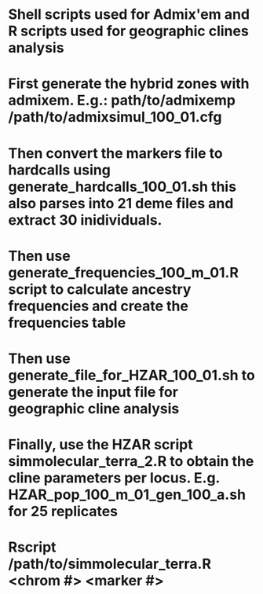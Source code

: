 # Shell scripts used for Admix'em and R scripts used for geographic clines analysis 

# First generate the hybrid zones with admixem. E.g.: path/to/admixemp /path/to/admixsimul_100_01.cfg
# Then convert the markers file to hardcalls using generate_hardcalls_100_01.sh this also  parses into 21 deme files and extract 30 inidividuals.
# Then use generate_frequencies_100_m_01.R script to calculate ancestry frequencies and create the frequencies table
# Then use generate_file_for_HZAR_100_01.sh to generate the input file for geographic cline analysis
# Finally, use the HZAR script simmolecular_terra_2.R to obtain the cline parameters per locus. E.g. HZAR_pop_100_m_01_gen_100_a.sh for 25 replicates

# Rscript /path/to/simmolecular_terra.R <chrom #> <marker #> <hzar input file>
  

